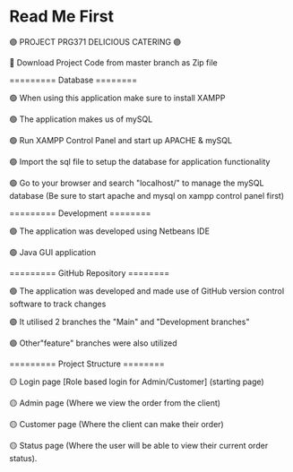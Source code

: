 # Read Me First

🟣 PROJECT PRG371 DELICIOUS CATERING 🟣

🔴 Download Project Code from master branch as Zip file

=========  Database  ========

🟢 When using this application make sure to install XAMPP

🟢 The application makes us of mySQL

🟢 Run XAMPP Control Panel and start up APACHE & mySQL

🟢 Import the sql file to setup the database for application functionality

🟢 Go to your browser and search "localhost/" to manage the mySQL database (Be sure to start apache and mysql on xampp control panel first)

=========  Development  ========

🟢 The application was developed using Netbeans IDE

🟢 Java GUI application

=========  GitHub Repository  ========

🟢 The application was developed and made use of GitHub version control software to track changes

🟢 It utilised 2 branches the "Main" and "Development branches"

🟢 Other"feature" branches were also utilized

=========  Project Structure  ========

🟡 Login page [Role based login for Admin/Customer] (starting page)

🟡 Admin page (Where we view the order from the client)

🟡 Customer page (Where the client can make their order)

🟡 Status page (Where the user will be able to view their current order status).

